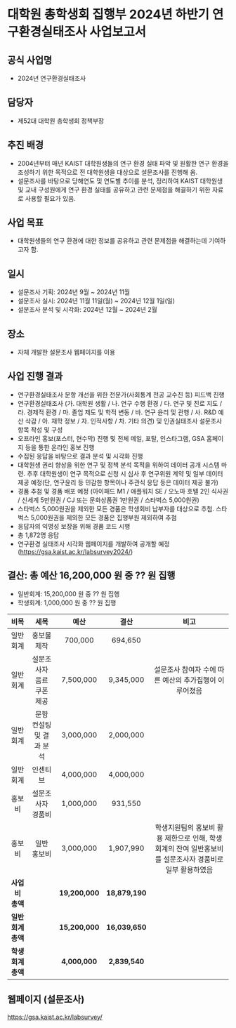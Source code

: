 대학원 총학생회 집행부 2024년 하반기 연구환경실태조사 사업보고서
===

## 공식 사업명
- 2024년 연구환경실태조사

## 담당자
- 제52대 대학원 총학생회 정책부장

## 추진 배경
- 2004년부터 매년 KAIST 대학원생들의 연구 환경 실태 파악 및 원활한 연구 환경을 조성하기 위한 목적으로 전 대학원생을 대상으로 설문조사를 진행해 옴. 
- 설문조사를 바탕으로 당해연도 및 연도별 추이를 분석, 정리하여 KAIST 대학원생 및 교내 구성원에게 연구 환경 실태를 공유하고 관련 문제점을 해결하기 위한 자료로 사용할 필요가 있음. 

## 사업 목표
- 대학원생들의 연구 환경에 대한 정보를 공유하고 관련 문제점을 해결하는데 기여하고자 함. 

## 일시
- 설문조사 기획: 2024년 9월 ~ 2024년 11월
- 설문조사 실시: 2024년 11월 11일(월) ~ 2024년 12월 1일(일)
- 설분조사 분석 및 시각화: 2024년 12월 ~ 2024년 2월

## 장소
- 자체 개발한 설문조사 웹페이지를 이용 

## 사업 진행 결과
- 연구환경실태조사 문항 개선을 위한 전문가(사회통계 전공 교수진 등) 피드백 진행 
- 연구환경실태조사 (가. 대학원 생활 / 나. 연구 수행 환경 / 다. 연구 및 진로 지도 / 라. 경제적 환경 / 마. 졸업 제도 및 학적 변동 / 바. 연구 윤리 및 관행 / 사. R&D 예산 삭감 / 아. 재학 정보 / 자. 인적사항 / 차. 기타 의견) 및 인권실태조사 설문조사 항목 작성 및 구성 
- 오프라인 홍보(포스터, 현수막) 진행 및 전체 메일, 포탈, 인스타그램, GSA 홈페이지 등을 통한 온라인 홍보 진행 
- 수집된 응답을 바탕으로 결과 분석 및 시각화 진행 
- 대학원생 권리 향상을 위한 연구 및 정책 분석 목적을 위하여 데이터 공개 시스템 마련. 추후 대학원생이 연구 목적으로 신청 시 심사 후 연구위원 계약 및 일부 데이터 제공 예정(단, 연구윤리 등 민감한 항목이나 주관식 응답 등은 데이터 제공 불가) 
- 경품 추첨 및 경품 배포 예정 (아이패드 M1 / 애플워치 SE / 오노마 호텔 2인 식사권 / 신세계 5만원권 / CJ 또는 문화상품권 1만원권 / 스타벅스 5,000원권) 
- 스타벅스 5,000원권을 제외한 모든 경품은 학생회비 납부자를 대상으로 추첨. 스타벅스 5,000원권을 제외한 모든 경품은 집행부원 제외하여 추첨 
- 응답자의 익명성 보장을 위해 경품 코드 시행 
- 총 1,872명 응답 
- 연구환경 실태조사 시각화 웹페이지를 개발하여 공개할 예정 (https://gsa.kaist.ac.kr/labsurvey2024/)

## 결산: 총 예산 16,200,000 원 중 ?? 원 집행
- 일반회계: 15,200,000 원 중 ?? 원 집행 
- 학생회계: 1,000,000 원 중 ?? 원 집행 

|  **비목** |   **세목**   | **예산** | **결산** | **비고** |
| :--------: | :------------------------------------------------------: | :------------: | :-------------: | :-------------: |
|  일반회계  |                       홍보물 제작                        |    700,000     | 694,650 ||
|  일반회계  |                설문조사자 음료 쿠폰 제공                 |   7,500,000    | 9,345,000 | 설문조사 참여자 수에 따른 예산의 추가집행이 이루어졌음 |
|  일반회계  |                 문항 컨설팅 및 결과 분석                  |   3,000,000     | 2,000,000 ||
|  일반회계  |                      인센티브                         |   4,000,000   | 4,000,000   ||
|   홍보비   |                    설문조사자 경품비                     |   1,000,000    | 931,550 ||
|   홍보비   |                     일반 홍보비                        |    3,000,000    | 1,907,990 | 학생지원팀의 홍보비 활용 제한으로 인해, 학생회계의 잔여 일반홍보비를 설문조사자 경품비로 일부 활용하였음 |
| **사업비 총액** |    | **19,200,000** | **18,879,190** |  ||
| **일반회계 총액** |    | **15,200,000** | **16,039,650** |  ||
| **학생회계 총액** |    | **4,000,000** | **2,839,540** |  ||

## 웹페이지 (설문조사)
https://gsa.kaist.ac.kr/labsurvey/
